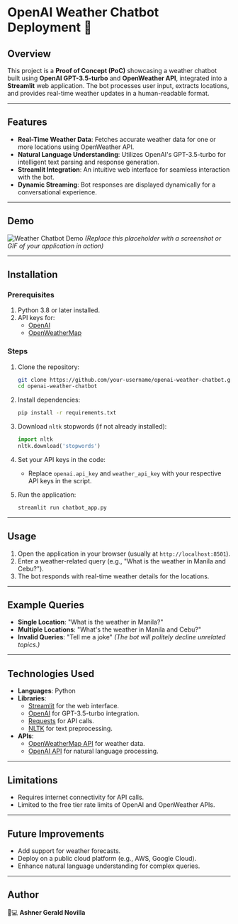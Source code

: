 
# OpenAI Weather Chatbot Deployment 🤖

## Overview
This project is a **Proof of Concept (PoC)** showcasing a weather chatbot built using **OpenAI GPT-3.5-turbo** and **OpenWeather API**, integrated into a **Streamlit** web application. The bot processes user input, extracts locations, and provides real-time weather updates in a human-readable format.

---

## Features
- **Real-Time Weather Data**: Fetches accurate weather data for one or more locations using OpenWeather API.
- **Natural Language Understanding**: Utilizes OpenAI's GPT-3.5-turbo for intelligent text parsing and response generation.
- **Streamlit Integration**: An intuitive web interface for seamless interaction with the bot.
- **Dynamic Streaming**: Bot responses are displayed dynamically for a conversational experience.

---

## Demo
![Weather Chatbot Demo](demo-image-placeholder.png)
*(Replace this placeholder with a screenshot or GIF of your application in action)*

---

## Installation

### Prerequisites
1. Python 3.8 or later installed.
2. API keys for:
   - [OpenAI](https://platform.openai.com/)
   - [OpenWeatherMap](https://openweathermap.org/)

### Steps
1. Clone the repository:
   ```bash
   git clone https://github.com/your-username/openai-weather-chatbot.git
   cd openai-weather-chatbot
   ```
2. Install dependencies:
   ```bash
   pip install -r requirements.txt
   ```
3. Download `nltk` stopwords (if not already installed):
   ```python
   import nltk
   nltk.download('stopwords')
   ```
4. Set your API keys in the code:
   - Replace `openai.api_key` and `weather_api_key` with your respective API keys in the script.

5. Run the application:
   ```bash
   streamlit run chatbot_app.py
   ```

---

## Usage
1. Open the application in your browser (usually at `http://localhost:8501`).
2. Enter a weather-related query (e.g., "What is the weather in Manila and Cebu?").
3. The bot responds with real-time weather details for the locations.

---

## Example Queries
- **Single Location**: "What is the weather in Manila?"
- **Multiple Locations**: "What's the weather in Manila and Cebu?"
- **Invalid Queries**: "Tell me a joke" *(The bot will politely decline unrelated topics.)*

---

## Technologies Used
- **Languages**: Python
- **Libraries**:
  - [Streamlit](https://streamlit.io/) for the web interface.
  - [OpenAI](https://openai.com/) for GPT-3.5-turbo integration.
  - [Requests](https://docs.python-requests.org/) for API calls.
  - [NLTK](https://www.nltk.org/) for text preprocessing.
- **APIs**:
  - [OpenWeatherMap API](https://openweathermap.org/) for weather data.
  - [OpenAI API](https://openai.com/) for natural language processing.

---

## Limitations
- Requires internet connectivity for API calls.
- Limited to the free tier rate limits of OpenAI and OpenWeather APIs.

---

## Future Improvements
- Add support for weather forecasts.
- Deploy on a public cloud platform (e.g., AWS, Google Cloud).
- Enhance natural language understanding for complex queries.

---

## Author
👨💻 **Ashner Gerald Novilla**  
